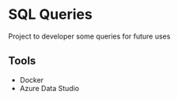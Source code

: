 # SQL Queries

Project to developer some queries for future uses

## Tools

- Docker
- Azure Data Studio 
